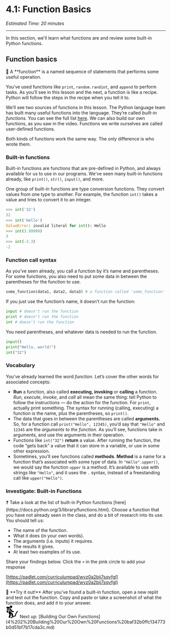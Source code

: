 # 4.1: Function Basics

*Estimated Time: 20 minutes*

---

In this section, we'll learn what functions are and review some built-in Python functions.

## Function basics

<aside>
📗 A **function** is a named sequence of statements that performs some useful operation.

</aside>

You’ve used functions like `print`, `random.randint`, and `append` to perform tasks. As you’ll see in this lesson and the next, a function is like a recipe. Python will follow the steps in the recipe when you tell it to.

We’ll see two sources of functions in this lesson. The Python language team has built many useful functions into the language. They’re called *built-in functions.* You can see the full list [here](https://docs.python.org/3/library/functions.html.). We can also build our own functions, as you saw in the video. Functions we write ourselves are called user-defined functions.

Both kinds of functions work the same way. The only difference is who wrote them.

### Built-in functions

Built-in functions are functions that are pre-defined in Python, and always available for us to use in our programs. We've seen many built-in functions already, like `print()`, `str()`, `input()`, and more.

One group of built-in functions are type conversion functions. They convert values from one type to another. For example, the function `int()`  takes a value and tries to convert it to an integer. 

```python
>>> int('32')
32
>>> int('Hello')
ValueError: invalid literal for int(): Hello
>>> int(3.99999)
3
>>> int(-2.3)
-2
```

### Function call syntax

As you’ve seen already, you call a function by it’s name and parentheses. For some functions, you also need to put some data in between the parentheses for the function to use.

```python
some_function(data1, data2, data3) # a function called 'some_function' that takes in three pieces of data
```

If you just use the function’s name, it doesn’t run the function:

```python
input # doesn't run the function
print # doesn't run the function
int # doesn't run the function
```

You need parentheses, and whatever data is needed to run the function.

```python
input()
print("Hello, world!")
int("32")
```

### Vocabulary

You’ve already learned the word *function.* Let’s cover the other words for associated concepts:

- **Run** a function, also called **executing, invoking** or **calling** a function. *Run*, *execute*, *invoke*, and *call* all mean the same thing: tell Python to follow the instructions — do the action for the function. For `print`, actually print something. The syntax for running (calling, executing) a function is the name, plus the parentheses, so `print()`.
- The data that goes in between the parentheses are called **arguments.** So, for a function call `print("Hello", 12345)`, you’d say that `"Hello"` and `12345` are the *arguments to the function.* As you’ll see, functions take in arguments, and use the arguments in their operation.
- Functions like `int("32")` **return** a value. After running the function, the code “gets back” a value that it can store in a variable, or use in some other expression.
- Sometimes, you’ll see functions called  **methods**. **Method** is a name for a function that’s associated with some type of data. In `"Hello".upper()`, we would say the function `upper` is a method. It’s available to use with strings like  `"Hello"`, and it uses the `.` syntax, instead of a freestanding call like `upper("Hello")`.

### Investigate: Built-in Functions

<aside>
❓ Take a look at the list of built-in Python functions [here](https://docs.python.org/3/library/functions.html). Choose a function that you have not already seen in the class, and do a bit of research into its use. You should tell us:
 
- The name of the function.
- What it does (in your own words).
- The arguments (i.e. inputs) it requires.
- The results it gives.
- At least two examples of its use.

Share your findings below. Click the `+` in the pink circle to add your response

</aside>

[https://padlet.com/curriculumpad/wvz0a2bij7sqvfgl](https://padlet.com/curriculumpad/wvz0a2bij7sqvfgl)

<aside>
🧪 **Try it out!** 
After you’ve found a built-in function, open a new replit and test out the function. Copy and paste or take a screenshot of what the function does, and add it to your answer.

</aside>

<aside>
<img src="../man-in-hike.png" alt="../man-in-hike.png" width="40px" /> Next up: [Building Our Own Functions](4%202%20Building%20Our%20Own%20Functions%20baf32b0ffc134773b0d51bf7b17cda3c.md)

</aside>